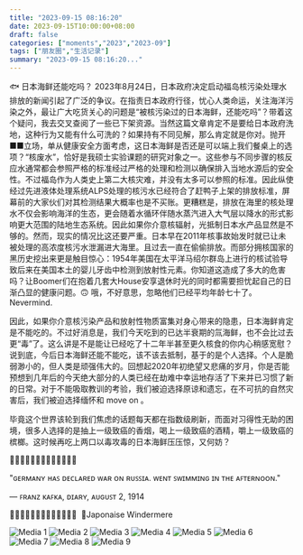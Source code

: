 ```yaml
---
title: "2023-09-15 08:16:20"
date: 2023-09-15T10:00:00+08:00
draft: false
categories: ["moments","2023","2023-09"]
tags: ["朋友圈","生活记录"]
summary: "2023-09-15 08:16:20..."
---
```


🐟 日本海鲜还能吃吗？ 
​
2023年​8月24日，日本政府决定启动福岛核污染处理水排放的新闻引起了广泛的争议。在指责日本政府行径，忧心人类命运，关注海洋污染之外，最让广大吃货关心的问题是“被核污染过的日本海鲜，还能吃吗”？
​
带着这个疑问，我去交叉查阅了一些已下架资源。当然这篇文章肯定不是要给日本政府洗地，这种行为又能有什么可洗的？如果持有不同见解，那么肯定就是你对。抛开■■立场，单从健康安全方面考虑，这日本海鲜是否还是可以端上我们餐桌上的选项？
​
“核废水”，恰好是我硕士实验课题的研究对象之一。这些参与不同步骤的核反应水通常都会参照严格的标准经过严格的处理和检测以确保排入当地水源后的安全性。不过福岛作为人类史上第二大核灾难，并没有太多可以参照的标准。因此纵使经过先进液体处理系统ALPS处理的核污水已经符合了赶鸭子上架的排放标准，屏幕前的大家伙们对其检测结果大概率也是不买账。
​
​更糟糕是，排放在海里的核处理水不仅会影响海洋的生态，更会随着水循环伴随水蒸汽进入大气层以降水的形式影响更大范围的陆地生态系统。因此如果你介意核辐射，光抵制日本水产品显然是不够的。
​
​然而，现实的情况比这还要严重。日本早在2011年核事故始发时就已让未被处理的高浓度核污水泄漏进大海里。且过去一直在偷偷排放。而部分拥核国家的黑历史挖出来更是触目惊心：1954年美国在太平洋马绍尔群岛上进行的核试验导致后来在美国本土的婴儿牙齿中检测到放射性元素。你知道这造成了多大的危害吗？让Boomer们在抱着几套大House安享退休时光的同时都需要担忧起自己的日渐凸显的健康问题。🙃 哦，不好意思，忽略他们已经平均年龄七十了。Nevermind.

因此，如果你介意核污染产品和放射性物质富集对身心带来的隐患，日本海鲜肯定是不能吃的。不过好消息是，我们今天吃到的已达半衰期的氚海鲜，也不会比过去更“毒”了。这么讲是不是能让已经吃了十二年半甚至更久核食的你内心稍感宽慰？说到底，今后日本海鲜还能不能吃，该不该去抵制，基于的是个人选择。
​
​个人是脆弱渺小的，但人类是顽强伟大的。回想起2020年初绝望又悲痛的岁月，你是否能预想到几年后的今天绝大部分的人类已经在劫难中幸运地存活了下来并已习惯了新的日常。对于不能吸取教训的考验，我们被迫选择原谅和遗忘，在不可抗的自然灾害后，我们被迫选择缅怀和 move on 。

毕竟这个世界该轮到我们焦虑的话题每天都在指数级刷新，而面对习得性无助的困境，很多人选择的是抽上一级致癌的香烟，喝上一级致癌的酒精，嚼上一级致癌的槟榔。这时候再吃上两口以毒攻毒的日本海鲜压压惊，又何妨？

​🌊🌊🌊🌊🌊🌊🌊🌊🌊🌊🌊🌊🌊

​"ɢᴇʀᴍᴀɴʏ ʜᴀꜱ ᴅᴇᴄʟᴀʀᴇᴅ ᴡᴀʀ ᴏɴ ʀᴜꜱꜱɪᴀ. ᴡᴇɴᴛ ꜱᴡɪᴍᴍɪɴɢ ɪɴ ᴛʜᴇ ᴀꜰᴛᴇʀɴᴏᴏɴ."

— ꜰʀᴀɴᴢ ᴋᴀꜰᴋᴀ, ᴅɪᴀʀʏ, ᴀᴜɢᴜꜱᴛ 2, 1914

​🌊🌊🌊🌊🌊🌊🌊🌊🌊🌊🌊🌊🌊
​
​📍Japonaise Windermere

![Media 1](/Moments/photos/2023-09-15/202309150816200.jpg)
![Media 2](/Moments/photos/2023-09-15/202309150816201.jpg)
![Media 3](/Moments/photos/2023-09-15/202309150816202.jpg)
![Media 4](/Moments/photos/2023-09-15/202309150816203.jpg)
![Media 5](/Moments/photos/2023-09-15/202309150816204.jpg)
![Media 6](/Moments/photos/2023-09-15/202309150816205.jpg)
![Media 7](/Moments/photos/2023-09-15/202309150816206.jpg)
![Media 8](/Moments/photos/2023-09-15/202309150816207.jpg)
![Media 9](/Moments/photos/2023-09-15/202309150816208.jpg)

